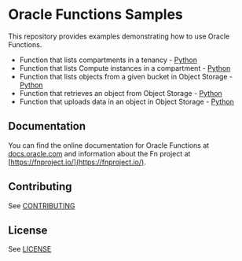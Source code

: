 # Oracle Functions Samples

This repository provides examples demonstrating how to use Oracle Functions.

* Function that lists compartments in a tenancy - [Python](./fn-list-compartments-python/README.md)
* Function that lists Compute instances in a compartment - [Python](./fn-list-instances-python/README.md)
* Function that lists objects from a given bucket in Object Storage - [Python](./fn-objectstorage-list-object-python/README.md)
* Function that retrieves an object from Object Storage - [Python](./fn-objectstorage-get-object-python/README.md)
* Function that uploads data in an object in Object Storage - [Python](./fn-objectstorage-put-object-python/README.md)

## Documentation

You can find the online documentation for Oracle Functions at [docs.oracle.com](https://docs.cloud.oracle.com/iaas/Content/Functions/Concepts/functionsoverview.htm) and information about the Fn project at [https://fnproject.io/](https://fnproject.io/).

## Contributing

See [CONTRIBUTING](https://github.com/oracle/functions-samples/CONTRIBUTING.md)

## License

See [LICENSE](https://github.com/oracle/functions-sample/LICENSE)
